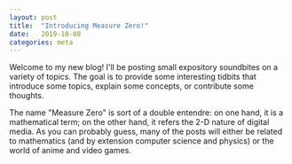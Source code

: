 ```yaml
---
layout: post
title:  "Introducing Measure Zero!"
date:   2019-10-08
categories: meta
---
```

Welcome to my new blog! I'll be posting small expository soundbites on a variety of topics. The goal is to provide some interesting tidbits that introduce some topics, explain some concepts, or contribute some thoughts.

The name "Measure Zero" is sort of a double entendre: on one hand, it is a mathematical term; on the other hand, it refers the 2-D nature of digital media. As you can probably guess, many of the posts will either be related to mathematics (and by extension computer science and physics) or the world of anime and video games. 
